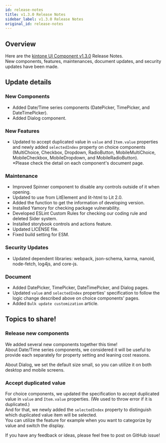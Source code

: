 ```yaml
---
id: release-notes
title: v1.3.0 Release Notes
sidebar_label: v1.3.0 Release Notes
original_id: release-notes
---
```


## Overview

Here are the [kintone UI Component v1.3.0](https://github.com/kintone-labs/kintone-ui-component/releases/tag/v1.3.0) Release Notes.<br/>
New components, features, maintenances, document updates, and security updates have been made.

## Update details
### New Components
- Added Date/Time series components (DatePicker, TimePicker, and DateTimePicker).
- Added Dialog component.

### New Features
- Updated to accept duplicated value in `value` and `Item.value` properties and newly added `selectedIndex` property on choice components (MultiChoice, Checkbox, Dropdown, RadioButton, MobileMultiChoice, MobileCheckbox, MobileDropdown, and MobileRadioButton).<br/>
  *Please check the detail on each component's document page.

### Maintenance
- Improved Spinner component to disable any controls outside of it when opening.
- Updated to use from LitElement and lit-html to Lit 2.0.
- Added the function to get the information of developing version.
- Installed Yamory for checking package vulnerability.
- Developed ESLint Custom Rules for checking our coding rule and deleted Sider system.
- Installed storybook controls and actions feature.
- Updated LICENSE file.
- Fixed build setting for ESM.

### Security Updates
- Updated dependent libraries: webpack, json-schema, karma, nanoid, node-fetch, log4js, and core-js.

### Document
- Added DatePicker, TimePicker, DateTimePicker, and Dialog pages.
- Updated `value` and `selectedIndex` properties' specification to follow the logic change described above on choice components' pages.
- Added `Bulk update customization` article.

## Topics to share!

### Release new components
We added several new components together this time!<br/>
About Date/Time series components, we considered it will be useful to provide each separately for property setting and leaning cost reasons.

About Dialog, we set the default size small, so you can utilize it on both desktop and mobile screens.

### Accept duplicated value
For choice components, we updated the specification to accept duplicated value in `value` and `Item.value` properties. (We used to throw error if it is duplicated.)<br/>
And for that, we newly added the `selectedIndex` property to distinguish which duplicated value item will be selected.<br/>
You can utilize the feature for example when you want to categorize by value and switch the display.

If you have any feedback or ideas, please feel free to post on GitHub issue!

